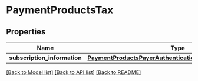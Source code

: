 # PaymentProductsTax

## Properties
Name | Type | Description | Notes
------------ | ------------- | ------------- | -------------
**subscription_information** | [**PaymentProductsPayerAuthenticationSubscriptionInformation**](PaymentProductsPayerAuthenticationSubscriptionInformation.md) |  | [optional] 

[[Back to Model list]](../README.md#documentation-for-models) [[Back to API list]](../README.md#documentation-for-api-endpoints) [[Back to README]](../README.md)


